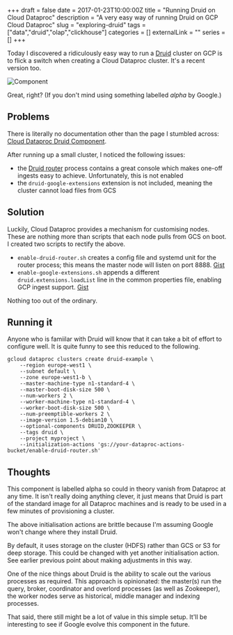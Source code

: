 +++ 
draft = false
date = 2017-01-23T10:00:00Z
title = "Running Druid on Cloud Dataproc"
description = "A very easy way of running Druid on GCP Cloud Dataproc"
slug = "exploring-druid" 
tags = ["data","druid","olap","clickhouse"]
categories = []
externalLink = ""
series = []
+++

Today I discovered a ridiculously easy way to run a [Druid](https://druid.io) cluster on GCP is to flick a switch when creating a Cloud Dataproc cluster. It's a recent version too.

![Component](component.png)

Great, right? (If you don't mind using something labelled _alpha_ by Google.)

## Problems
There is literally no documentation other than the page I stumbled across: [Cloud Dataproc Druid Component](https://cloud.google.com/dataproc/docs/concepts/components/druid).

After running up a small cluster, I noticed the following issues:
- the [Druid router](https://druid.apache.org/docs/latest/design/router.html) process contains a great console which makes one-off ingests easy to achieve. Unfortunately, this is not enabled
- the `druid-google-extensions` extension is not included, meaning the cluster cannot load files from GCS

## Solution
Luckily, Cloud Dataproc provides a mechanism for customising nodes. These are nothing more than scripts that each node pulls from GCS on boot. I created two scripts to rectify the above.

- `enable-druid-router.sh` creates a config file and systemd unit for the router process; this means the master node will listen on port 8888. [Gist](https://gist.github.com/AlexJReid/1f0cc59d31a2ac8ff1e69d2c756a098c)
- `enable-google-extensions.sh` appends a different `druid.extensions.loadList` line in the common properties file, enabling GCP ingest support. [Gist](https://gist.github.com/AlexJReid/1684106b2118dfa69f98b68345cad634)

Nothing too out of the ordinary.

## Running it
Anyone who is famiilar with Druid will know that it can take a bit of effort to configure well. It is quite funny to see this reduced to the following.

```
gcloud dataproc clusters create druid-example \
    --region europe-west1 \
    --subnet default \
    --zone europe-west1-b \
    --master-machine-type n1-standard-4 \
    --master-boot-disk-size 500 \
    --num-workers 2 \
    --worker-machine-type n1-standard-4 \
    --worker-boot-disk-size 500 \
    --num-preemptible-workers 2 \
    --image-version 1.5-debian10 \
    --optional-components DRUID,ZOOKEEPER \
    --tags druid \
    --project myproject \
    --initialization-actions 'gs://your-dataproc-actions-bucket/enable-druid-router.sh'
```

## Thoughts
This component is labelled alpha so could in theory vanish from Dataproc at any time. It isn't really doing anything clever, it just means that Druid is part of the standard image for all Dataproc machines and is ready to be used in a few minutes of provisioning a cluster.

The above initialisation actions are brittle because I'm assuming Google won't change where they install Druid.

By default, it uses storage on the cluster (HDFS) rather than GCS or S3 for deep storage. This could be changed with yet another initialisation action. See earlier previous point about making adjustments in this way.

One of the nice things about Druid is the ability to scale out the various processes as required. This approach is opinionated: the master(s) run the query, broker, coordinator and overlord processes (as well as Zookeeper), the worker nodes serve as historical, middle manager and indexing processes. 

That said, there still might be a lot of value in this simple setup. It'll be interesting to see if Google evolve this component in the future.